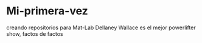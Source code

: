 # Mi-primera-vez
creando repositorios para Mat-Lab
Dellaney Wallace es el mejor powerlifter show, factos de factos
